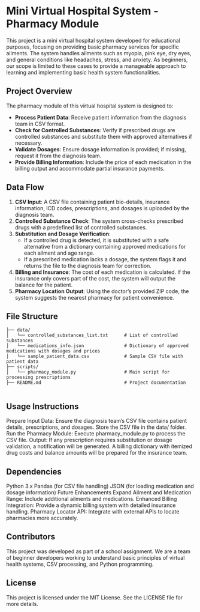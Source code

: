 # Mini Virtual Hospital System - Pharmacy Module

This project is a mini virtual hospital system developed for educational purposes, focusing on providing basic pharmacy services for specific ailments. The system handles ailments such as myopia, pink eye, dry eyes, and general conditions like headaches, stress, and anxiety. As beginners, our scope is limited to these cases to provide a manageable approach to learning and implementing basic health system functionalities.

## Project Overview

The pharmacy module of this virtual hospital system is designed to:

- **Process Patient Data**: Receive patient information from the diagnosis team in CSV format.
- **Check for Controlled Substances**: Verify if prescribed drugs are controlled substances and substitute them with approved alternatives if necessary.
- **Validate Dosages**: Ensure dosage information is provided; if missing, request it from the diagnosis team.
- **Provide Billing Information**: Include the price of each medication in the billing output and accommodate partial insurance payments.

## Data Flow

1. **CSV Input**: A CSV file containing patient bio-details, insurance information, ICD codes, prescriptions, and dosages is uploaded by the diagnosis team.
2. **Controlled Substance Check**: The system cross-checks prescribed drugs with a predefined list of controlled substances.
3. **Substitution and Dosage Verification**: 
   - If a controlled drug is detected, it is substituted with a safe alternative from a dictionary containing approved medications for each ailment and age range.
   - If a prescribed medication lacks a dosage, the system flags it and returns the file to the diagnosis team for correction.
4. **Billing and Insurance**: The cost of each medication is calculated. If the insurance only covers part of the cost, the system will output the balance for the patient.
5. **Pharmacy Location Output**: Using the doctor’s provided ZIP code, the system suggests the nearest pharmacy for patient convenience.

## File Structure

```plaintext
├── data/
│   └── controlled_substances_list.txt      # List of controlled substances
│   └── medications_info.json               # Dictionary of approved medications with dosages and prices
│   └── sample_patient_data.csv             # Sample CSV file with patient data
├── scripts/
│   └── pharmacy_module.py                  # Main script for processing prescriptions
├── README.md                               # Project documentation


```
## Usage Instructions
Prepare Input Data: Ensure the diagnosis team’s CSV file contains patient details, prescriptions, and dosages. Store the CSV file in the data/ folder.
Run the Pharmacy Module: Execute pharmacy_module.py to process the CSV file.
 Output:
If any prescription requires substitution or dosage validation, a notification will be generated.
A billing dictionary with itemized drug costs and balance amounts will be prepared for the insurance team.
## Dependencies
Python 3.x
Pandas (for CSV file handling)
JSON (for loading medication and dosage information)
Future Enhancements
Expand Ailment and Medication Range: Include additional ailments and medications.
Enhanced Billing Integration: Provide a dynamic billing system with detailed insurance handling.
Pharmacy Locator API: Integrate with external APIs to locate pharmacies more accurately.
## Contributors
This project was developed as part of a school assignment. We are a team of beginner developers working to understand basic principles of virtual health systems, CSV processing, and Python programming.

## License

This project is licensed under the MIT License. See the LICENSE file for more details.


